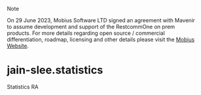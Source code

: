 > [!NOTE]  
> On 29 June 2023, Mobius Software LTD signed an agreement with Mavenir to assume development and support of the RestcommOne on prem products.  For more details regarding open source / commercial differentiation, roadmap, licensing and other details please visit the [Mobius Website](https://www.mobius-software.com/telestaxannouncement).

# jain-slee.statistics
Statistics RA
